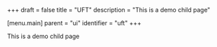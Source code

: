 +++
draft = false
title = "UFT"
description = "This is a demo child page"

[menu.main]
parent = "ui"
identifier = "uft"
+++

This is a demo child page
